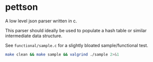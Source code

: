 # pettson
A low level json parser written in c.

This parser should ideally be used to populate a hash table or similar intermediate data structure.

See `functional/sample.c` for a slightly bloated sample/functional test.

```bash
make clean && make sample && valgrind ./sample 2>&1
```

